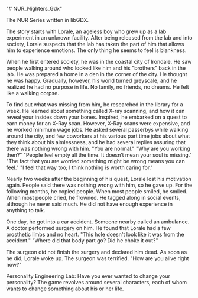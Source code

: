 "# NUR_Nighters_Gdx"

The NUR Series written in libGDX.

The story starts with Lorale, an ageless boy who grew up as a lab experiment in an unknown facility. After being released from the lab and into society, Lorale suspects that the lab has taken the part of him that allows him to experience emotions. The only thing he seems to feel is blankness. 

When he first entered society, he was in the coastal city of Irondale. He saw people walking around who looked like him and his "brothers" back in the lab. He was prepared a home in a den in the corner of the city. He thought he was happy. Gradually, however, his world turned greyscale, and he realized he had no purpose in life. No family, no friends, no dreams. He felt like a walking corpse. 

To find out what was missing from him, he researched in the library for a week. He learned about something called X-ray scanning, and how it can reveal your insides down your bones. Inspired, he embarked on a quest to earn money for an X-Ray scan. However, X-Ray scans were expensive, and he worked minimum wage jobs. He asked several passerbys while walking around the city, and few coworkers at his various part time jobs about what they think about his aimlessness, and he had several replies assuring that there was nothing wrong with him.
"You are normal."
"Why are you working then?"
"People feel empty all the time. It doesn’t mean your soul is missing."
"The fact that you are worried something might be wrong means you can feel."
"I feel that way too; I think nothing is worth caring for."

Nearly two weeks after the beginning of his quest, Lorale lost his motivation again. People said there was nothing wrong with him, so he gave up. 
For the following months, he copied people. When most people smiled, he smiled. When most people cried, he frowned. He tagged along in social events, although he never said much. He did not have enough experience in anything to talk. 

One day, he got into a car accident. Someone nearby called an ambulance. A doctor performed surgery on him. He found that Lorale had a few prosthetic limbs and no heart. 
"This hole doesn't look like it was from the accident."
"Where did that body part go? Did he choke it out?"

The surgeon did not finish the surgery and declared him dead. As soon as he did, Lorale woke up.
The surgeon was terrified.
"How are you alive right now?"


Personality Engineering Lab:
Have you ever wanted to change your personality? The game revolves around several characters, each of whom wants to change something about his or her life. 
